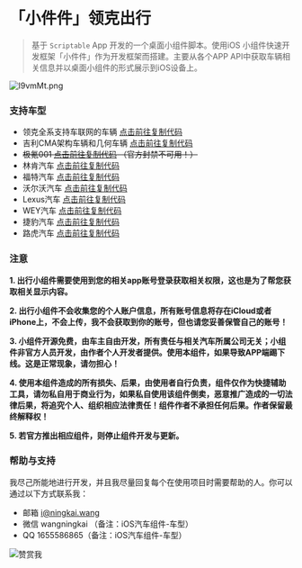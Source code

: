 # 「小件件」领克出行

> 基于 `Scriptable` App 开发的一个桌面小组件脚本。使用iOS 小组件快速开发框架「小件件」作为开发框架而搭建。主要从各个APP API中获取车辆相关信息并以桌面小组件的形式展示到iOS设备上。


![I9vmMt.png](https://s6.jpg.cm/2021/11/10/I9vmMt.png)



### 支持车型

- 领克全系支持车联网的车辆 [点击前往复制代码](https://scriptable.ningkai.wang/lynkco2.html)
- 吉利CMA架构车辆和几何车辆 [点击前往复制代码](https://scriptable.ningkai.wang/geely2.html)
- ~~极氪001 [点击前往复制代码](https://scriptable.ningkai.wang/zeekr.html) （官方封禁不可用！）~~
- 林肯汽车 [点击前往复制代码](https://scriptable.ningkai.wang/lincoln.html)
- 福特汽车 [点击前往复制代码](https://scriptable.ningkai.wang/ford.html)
- 沃尔沃汽车 [点击前往复制代码](https://scriptable.ningkai.wang/volvo.html)
- Lexus汽车 [点击前往复制代码](https://scriptable.ningkai.wang/lexus.html)
- WEY汽车 [点击前往复制代码](https://scriptable.ningkai.wang/wey.html)
- 捷豹汽车 [点击前往复制代码](https://scriptable.ningkai.wang/jaguar.html)
- 路虎汽车 [点击前往复制代码](https://scriptable.ningkai.wang/landrover.html)


### 注意

**1. 出行小组件需要使用到您的相关app账号登录获取相关权限，这也是为了帮您获取相关显示内容。**

**2. 出行小组件不会收集您的个人账户信息，所有账号信息将存在iCloud或者iPhone上，不会上传，我不会获取到你的账号，但也请您妥善保管自己的账号！**

**3. 小组件开源免费，由车主自由开发，所有责任与相关汽车所属公司无关；小组件非官方人员开发，由作者个人开发者提供。使用本组件，如果导致APP端踢下线。这是正常现象，请勿担心！**

**4. 使用本组件造成的所有损失、后果，由使用者自行负责，组件仅作为快捷辅助工具，请勿私自用于商业行为，如果私自使用该组件倒卖，恶意推广造成的一切法律后果，将追究个人、组织相应法律责任！组件作者不承担任何后果。作者保留最终解释权！**

**5. 若官方推出相应组件，则停止组件开发与更新。**


### 帮助与支持

我尽己所能地进行开发，并且我尽量回复每个在使用项目时需要帮助的人。你可以通过以下方式联系我：

- 邮箱 [i@ningkai.wang](mailto:i@ningkai.wang)
- 微信 wangningkai （备注：iOS汽车组件-车型）
- QQ 1655586865（备注：iOS汽车组件-车型）




![赞赏我](https://z3.ax1x.com/2021/11/12/IDrIRf.md.jpg)
